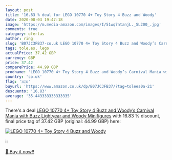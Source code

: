 ```yaml
---
layout: post
title: '16.83 % deal for LEGO 10770 4+ Toy Story 4 Buzz and Woody'
date: 2020-08-03 19:47:18
image: 'https://m.media-amazon.com/images/I/51wq7ntanjL._SL200_.jpg'
comments: true
category: ofertas
author: ring
slug: 'B07JC3FB37-co.uk LEGO 10770 4+ Toy Story 4 Buzz and Woody’s Carnival...'
tags: tole.es, lego
actualPrice: 37.42 GBP
currency: GBP
price: 37.42
comparePrice: 44.99 GBP
prodname: 'LEGO 10770 4+ Toy Story 4 Buzz and Woody’s Carnival Mania with Buzz Lightyear and Woody Minifigures'
country: 'co.uk'
flag: '🇬🇧'
buyurl: 'https://www.amazon.co.uk/dp/B07JC3FB37/?tag=tolees0a-21'
descuento: '16.83'
average: '35.443333333333335'
---
```


There's a deal [LEGO 10770 4+ Toy Story 4 Buzz and Woody’s Carnival Mania with Buzz Lightyear and Woody Minifigures](https://www.amazon.co.uk/dp/B07JC3FB37/?tag=tolees0a-21)  with  16.83 % discount, final price tag of  37.42 GBP (original: 44.99 GBP) here:

[![LEGO 10770 4+ Toy Story 4 Buzz and Woody](https://m.media-amazon.com/images/I/51wq7ntanjL._SL200_.jpg)](https://www.amazon.co.uk/dp/B07JC3FB37/?tag=tolees0a-21)

ℹ️:


[🛒 Buy it now!!](https://www.amazon.co.uk/dp/B07JC3FB37/?tag=tolees0a-21)

